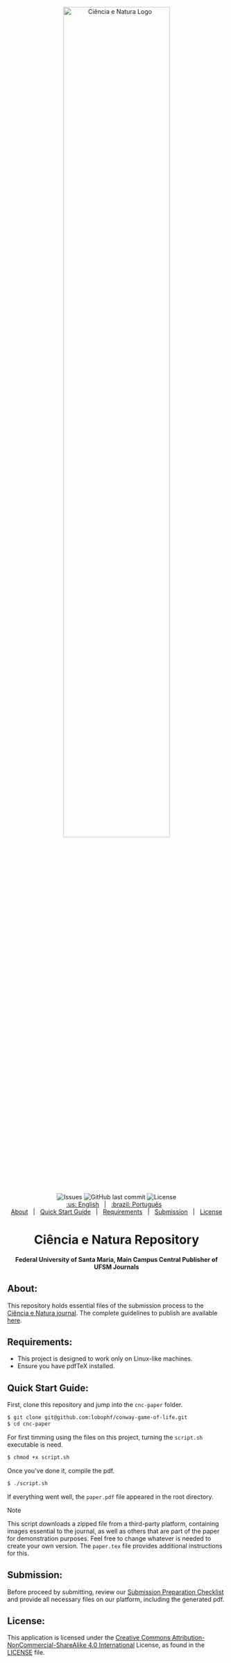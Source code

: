 <p align="center">
    <img alt="Ciência e Natura Logo" src="https://periodicos.ufsm.br/public/journals/31/pageHeaderLogoImage_en_US.png" width="70%">
    <br>
    <img alt="Issues" src="https://img.shields.io/github/issues/lobophf/conway-game-of-life.svg">
    <img alt="GitHub last commit" src="https://img.shields.io/github/last-commit/lobophf/conway-game-of-life">
    <img alt="License" src="https://img.shields.io/badge/license-MIT-brightgreen"> 
    <br>
    <a href="README.md">:us: English</a>&nbsp;&nbsp;&nbsp;|&nbsp;&nbsp;
    <a href="README-pt-br.md">:brazil: Português</a>&nbsp;&nbsp;&nbsp;
    <br> 
    <a href="#about">About</a>&nbsp;&nbsp;&nbsp;|&nbsp;&nbsp;
    <a href="#quick-start-guide">Quick Start Guide</a>&nbsp;&nbsp;&nbsp;|&nbsp;&nbsp;
    <a href="requirements">Requirements</a>&nbsp;&nbsp;&nbsp;|&nbsp;&nbsp;
    <a href="#submission">Submission</a>&nbsp;&nbsp;&nbsp;|&nbsp;&nbsp;
    <a href="#license">License</a>	
</p>
<h1 align="center">Ciência e Natura Repository</h1>
<h4 align="center">Federal University of Santa Maria, Main Campus Central Publisher of UFSM Journals</h4>


## About:
This repository holds essential files of the submission process to the [Ciência e Natura journal](https://periodicos.ufsm.br/cienciaenatura/). The complete guidelines to publish are available [here](https://periodicos.ufsm.br/cienciaenatura/about/submissions).

## Requirements:
- This project is designed to work only on Linux-like machines.
- Ensure you have pdfTeX installed.


## Quick Start Guide:
First, clone this repository and jump into the `cnc-paper` folder.

```sh
$ git clone git@github.com:lobophf/conway-game-of-life.git 
$ cd cnc-paper
```
For first timming using the files on this project, turning the `script.sh` executable is need.
```sh
$ chmod +x script.sh
```
Once you've done it, compile the pdf.
```sh
$ ./script.sh
```
If everything went well, the `paper.pdf` file appeared in the root directory.

> [!NOTE]
>This script downloads a zipped file from a third-party platform, containing images essential to the journal, as well as others that are part of the paper for demonstration purposes. Feel free to change whatever is needed to create your own version. The `paper.tex` file provides additional instructions for this.

## Submission:
Before proceed by submitting, review our [Submission Preparation Checklist](https://periodicos.ufsm.br/cienciaenatura/about/submissions) and provide all necessary files on our platform, including the generated pdf.

## License:
This application is licensed under the [Creative Commons Attribution-NonCommercial-ShareAlike 4.0 International](https://creativecommons.org/licenses/by-nc-sa/4.0/) License, as found in the [LICENSE](./LICENSE) file.

